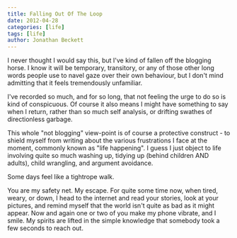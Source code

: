 ```yaml
---
title: Falling Out Of The Loop
date: 2012-04-28
categories: [life]
tags: [life]
author: Jonathan Beckett
---
```


I never thought I would say this, but I've kind of fallen off the blogging horse. I know it will be temporary, transitory, or any of those other long words people use to navel gaze over their own behaviour, but I don't mind admitting that it feels tremendously unfamiliar.

I've recorded so much, and for so long, that not feeling the urge to do so is kind of conspicuous. Of course it also means I might have something to say when I return, rather than so much self analysis, or drifting swathes of directionless garbage.

This whole "not blogging" view-point is of course a protective construct - to shield myself from writing about the various frustrations I face at the moment, commonly known as "life happening". I guess I just object to life involving quite so much washing up, tidying up (behind children AND adults), child wrangling, and argument avoidance.

Some days feel like a tightrope walk.

You are my safety net. My escape. For quite some time now, when tired, weary, or down, I head to the internet and read your stories, look at your pictures, and remind myself that the world isn't quite as bad as it might appear. Now and again one or two of you make my phone vibrate, and I smile. My spirits are lifted in the simple knowledge that somebody took a few seconds to reach out.